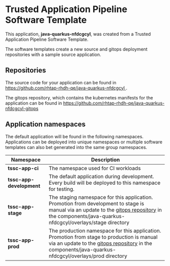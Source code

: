 # Trusted Application Pipeline Software Template

This application, **java-quarkus-nfdcgcyl**, was created from a Trusted Application Pipeline Software Template.

The software templates create a new source and gitops deployment repositories with a sample source application. 

## Repositories

The source code for your application can be found in [https://github.com/rhtap-rhdh-qe/java-quarkus-nfdcgcyl ](https://github.com/rhtap-rhdh-qe/java-quarkus-nfdcgcyl ).
 
The gitops repository, which contains the kubernetes manifests for the application can be found in 
[https://github.com/rhtap-rhdh-qe/java-quarkus-nfdcgcyl-gitops ](https://github.com/rhtap-rhdh-qe/java-quarkus-nfdcgcyl-gitops ) 

## Application namespaces 

The default application will be found in the following namespaces. Applications can be deployed into unique namespaces or multiple software templates can also bet generated into the same group namespaces.  

|  Namespace   |  Description   |  
| -------- | -------- |
| **tssc-app-ci** | The namespace used for CI workloads |
| **tssc-app-development** | The default application during development. Every build will be deployed to this namespace for testing. |
| **tssc-app-stage** | The staging namespace for this application. Promotion from development to stage is manual via an update to the [gitops repository](https://github.com/rhtap-rhdh-qe/java-quarkus-nfdcgcyl-gitops ) in the components/java-quarkus-nfdcgcyl/overlays/stage directory |
| **tssc-app-prod** | The production namespace for this application. Promotion from stage to production is manual via an update to the [gitops repository](https://github.com/rhtap-rhdh-qe/java-quarkus-nfdcgcyl-gitops ) in the components/java-quarkus-nfdcgcyl/overlays/prod directory |